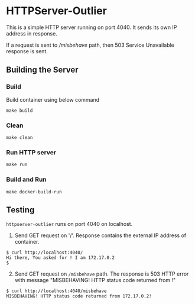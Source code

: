 # HTTPServer-Outlier
This is a simple HTTP server running on port 4040. It sends its own IP address in response.

If a request is sent to _*/misbehave*_ path, then 503 Service Unavailable response is sent.


## Building the Server

### Build
Build container using below command

```
make build
```

### Clean
```
make clean
```

### Run HTTP server
```
make run
```

### Build and Run

```
make docker-build-run
```

## Testing

`httpserver-outlier` runs on port 4040 on localhost.

1. Send GET request on '/'. Response contains the external IP address of container.

```
$ curl http://localhost:4040/
Hi there, You asked for ! I am 172.17.0.2
$
```

2. Send GET request on `/misbehave` path. The response is 503 HTTP error with message "MISBEHAVING! HTTP status code returned from <IP-address>!"
```
$ curl http://localhost:4040/misbehave
MISBEHAVING! HTTP status code returned from 172.17.0.2!
```
